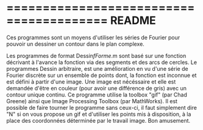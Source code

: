========================================
                  README
========================================

Ces programmes sont un moyens d'utiliser les séries de Fourier pour pouvoir un dessiner un contour dans le plan complexe.

Les programmes de format Dessin*fForme*.m sont basé sur une fonction décrivant à l'avance la fonction via des segments et des arcs de cercles.
Le programmes Dessin arbitraire, est une amélioration en vu d'une série de Fourier discrète sur un ensemble de points dont,
la fonction est inconnue et est défini à partir d'une image.
Une image est nécéssaire et elle est demandée d'être en couleur (pour avoir une différence de gris) avec un contour unique continu.
Ce programme utilise  la toolbox "gif" (par Chad Greene) ainsi que Image Processing Toolbox (par MathWorks).
Il est possible de faire tourner le programme sans ceux-ci, il faut simplement dire "N" si on vous propose un gif et d'utiliser les points mis à disposition,
à la place des coordonnées déterminée par le travail image.
Bon amusement.
